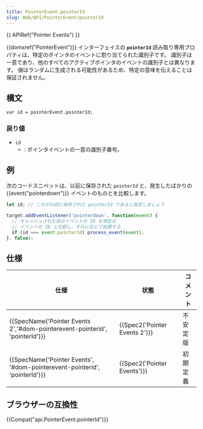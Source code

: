 ```yaml
---
title: PointerEvent.pointerId
slug: Web/API/PointerEvent/pointerId
---
```

{{ APIRef("Pointer Events") }}

{{domxref("PointerEvent")}} インターフェイスの **`pointerId`** 読み取り専用プロパティは、特定のポインタのイベントに割り当てられた識別子です。 識別子は一意であり、他のすべてのアクティブポインタのイベントの識別子とは異なります。 値はランダムに生成される可能性があるため、特定の意味を伝えることは保証されません。

## 構文

```
var id = pointerEvent.pointerId;
```

### 戻り値

- `id`
  - : ポインタイベントの一意の識別子番号。

## 例

次のコードスニペットは、以前に保存された `pointerId` と、発生したばかりの {{event("pointerdown")}} イベントのものとを比較します。

```js
let id; // これが以前に保存された pointerId であると仮定しましょう

target.addEventListener('pointerdown', function(event) {
  // キャッシュされた前のイベントの ID を現在の
  // イベントの ID と比較し、それに応じて処理する
  if (id === event.pointerId) process_event(event);
}, false);
```

## 仕様

| 仕様                                                                                                 | 状態                                     | コメント |
| ---------------------------------------------------------------------------------------------------- | ---------------------------------------- | -------- |
| {{SpecName('Pointer Events 2','#dom-pointerevent-pointerid', 'pointerId')}} | {{Spec2('Pointer Events 2')}} | 不安定版 |
| {{SpecName('Pointer Events', '#dom-pointerevent-pointerid', 'pointerId')}} | {{Spec2('Pointer Events')}}     | 初期定義 |

## ブラウザーの互換性

{{Compat("api.PointerEvent.pointerId")}}

